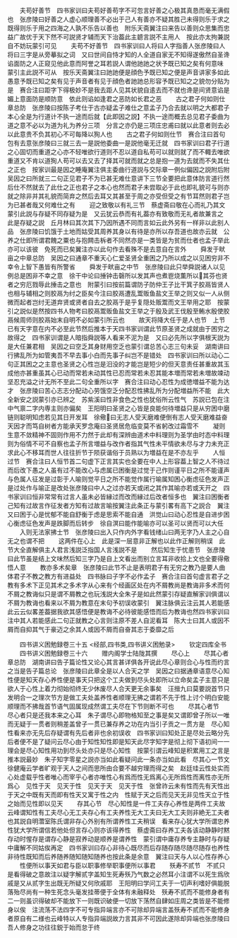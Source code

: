 <!-- { "loadSidebar": true } -->
　　夫苟好善节　四书家训曰夫苟好善苟字不可忽言好善之心极其真恳而毫无满假也　张彦陵曰好善之人虚心顺理善不必出于己人有善亦不疑其胜己未得则乐于求之既得则乐于用之四海之人孰不乐告以善也　附乐天斋翼注曰来告以善则众思集而忠益广故优于天下然不可説贤才辅而天下治葢此主聼言説不主用人　按此亦太拘兼説自不妨玩蒙引可见
　　夫苟不好善节　四书家训曰人将曰人字指善人张彦陵曰人将曰三字是从旁摹拟之词　又曰世间自恃才知的人全道自家无不知得遂傲然自圣谗谄面防之人正窥见他此意而阿誉之耳若説人谓他訑訑之状予既已知之矣有何意味　蒙引主此説不可从　按乐天斋翼注曰訑訑便是顔色予既已知之便是声音讲家多如此愚意予既已知之矣有见于声音者有见于顔色者訑訑总形容予既已知之之貌勿分贴为是　赛合注曰距字下得极妙不是我去距人见其状貌自逺去而不就也谗是间贤意谄是媚上意面防是顺防意　依此则谄如逢君之恶防如长君之恶
　　古之君子何如则仕章总防　张彦陵曰按陈子考仕于古亦疑孟子难仕之意孟子乃合去就以明之大都君子本心全是为行道计不执一途而后就【此即因之説】不执一途而概去总见君子委曲为道之意不必以为道为礼为养分三项　分言之亦仍是三项庄忠甫曰就以此意者则去必以此意贵不负其初心不可每降以狥人也
　　古之君子何如则仕节　赛合注曰首句包有去意张彦陵曰三就三去一是説他委曲一是説他毫无迁就　四书家训曰君子行道之心固切而重道之心亦不轻唯欲行道则不忍以道自私苟可以就则就了而不輙去唯欲重道又不肯以道狥人苟可以去又去了择其可就而就之总是抱一道为去就而不失其仕之正也　按家训最是因之睡庵翼注俱主委曲行道説与交际章一例似偏因之説附后附吴因之曰所就三二句正见君子不为已甚无难仕意讲下三节全要把此意体防言道行然后仕不然就去了此仕之正也君子之本心也然而君子未尝取必于此也即礼貌可与则亦就之除非并其礼貌而简弃之然后去耳又其甚至于周之亦受但受之有节耳然则君子岂为已甚者哉又何难仕之有
　　迎之致敬以有礼三节　蔡虚斋曰敬在心而礼乃其文　蒙引此説与存疑不同存疑为是　又云犹云恭而有礼葢亦有致敬而无礼者故兼言之　此是存疑之説　丘月林曰其次其下乃因所遇不同而言如云此外另有一样非以此别人品　张彦陵曰饥饿于土地而姑受其周养其身以有待是亦所以存吾道也故亦云就　公养之仕即所谓君餽之粟也与抱闗击柝者不同然亦是一类皆是为贫而仕者也孟子举此亦可以该彼　免死而已矣翼注亦以此句作去看殊不是去意自在言外
　　舜发于畎亩之中章总防　吴因之曰通章不重天心仁爱圣贤全重困之乃所以成之以见困穷非不幸令上智下愚皆有所警省
　　舜发于畎亩之中节　张彦陵曰此只举舜説诸人以见例总是困非不幸之意　徐干中论曰捶钟击磬所以发其声也煮鬯烧薫所以其芬也贤者之穷厄戮辱此捶击之意也　附蒙引曰按前篇谓防子防仲王子比干箕子胶鬲皆贤人也相与辅相之则胶鬲为纣之臣矣今注曰胶鬲遭乱鬻贩鱼盐文王举之则又似一人从侧微而起者岂纣无道弃贤或贤者自去之胶鬲于是乎复隠处贩鬻而文王举用之耶　按蒙引之説似是然按四书人物考曰胶鬲鬻贩鱼盐文王举之于殷及武王伐殷至鲔水殷使胶鬲候周师则胶鬲始末自明不必如蒙引所云也
　　故天将降大任于是人也节　上节已有天字意在内不必至此节然后推本于天四书家训谓此节原圣贤之成就由于困穷之故得之　四书家训谓是人暗指舜説等人看来不泥为是　又曰必先所以字俱根天説为是大任兼君相　吴因之曰空乏其身财用空乏也蒙引谓总苦心志三句未妥　湖南讲曰行拂乱所为如管夷吾不早去事小白而先事子纠岂不是错处　四书家训曰所以动心二句正其困之之主意也圣贤之心性岂是汨没的才能岂是短少的但天意责任甚重故其玉成他亦甚重虽其心已动而常若未动其性已忍而常若未忍其能本増而常若未増故竦动坚忍充溢之计无所不至此二句全重所以字　赛合注曰动心忍性为成徳増益不能为达才　张彦陵曰苦心志志分配动心劳饿空乏分配忍性拂乱所为分配増益所不能　此大全新安之説蒙引亦已辨之　苏紫溪曰性非食色之性也犹俗所云性气　苏説已包在注中气禀二字内専主则亦偏矣　王阳明曰圣贤之心皆是良能何待増益只是从穷困中磨链则聪明知虑若见其日开发耳　徐儆曰无志人受天磨难便倒有志人受天磨难益奋天因才而笃自树者方能承天罗念庵曰圣贤居危临变莫不省躬改过霜雪不
　　凝则生意不敛精神不固则作用不力然于此却有深辨由道术中料理则为圣学由时态中料理则为俗情不可不自察也孟子所言増益与改作者指其气性未平情欲未尽与才力未充正求此心不移耳而世人往往折节于陨获谐俗于员熟以为増益在是不亦左乎
　　人恒过节　赛合注曰人恒节首二句虚下正言其实也全要在中人上形容葢上智之人不待过而后改下愚之人虽有过不能改心与虑属已困衡是过觉于己作则谨平日之所不能谨声与色属人征发是过彰于人喻则觉平日之所不能觉作属行喻属知困心衡虑征色发声正是过处作与喻正是改处张彦陵曰中人之过亦若天或闭之其作其喻亦若或天开之　四书家训曰恒非常常有过言人虽未必皆縁过而改而縁过后改者恒多也　翼注曰困衡者己知有过故言作征发者方知有过故言喻按翼注此条正与蒙引畧有高下之説合　翼注又曰困于心是忧郁不能自舒衡于虑是思索不能自通　洪觉山曰动心忍性是自进步困心衡虑征色发声是跌脚而后转步　徐自溟曰能作能喻亦可以圣可以贤而可以大任
　　入则无法家拂士节　张彦陵曰出入只作内外字看钱绪山曰两无字乃人主之心自无之也谓不把
　　这两件在心上　此是深一层意非正解也以此作正解则稍误　此节大全直解俱主人君言浅説泛指国人言浅説不是
　　然后知生于忧患节　张彦陵曰此节虽是结上文味然后知三字乃是自上文看出而别立言耳非收拾上文也全要得儆悟人意
　　教亦多术矣章　张彦陵曰此节不止是表明君子有无穷之教乃是要人曲体君子不教之教方有进益处　四书脉曰子字不必作孟子　赛合注曰首句虚言君子之教有多术下正见其术之多术字从心来有个经画区处在内不屑教尚是教诲非多术而何　不屑之教诲似只是谓不屑教之也玩浅説大全朱子是如此然蒙引存疑直解家训俱谓以不屑为教诲也看来以不屑为教意在末句予初误收蒙引　翼注脉俱云注云其人若能感此云云似畧差葢据我欲其感悟便是教诲不必待彼能感悟而后为教诲也然四书家训曰注中其人若能感此二句正就教之心言则注原不差人自泥看耳　陈大士曰其人或因不屑而自抑其气于豪迈之余其人或因不屑而自奋其志于委靡之后

　　四书讲义困勉録卷三十五
<经部,四书类,四书讲义困勉录>
　　钦定四库全书
　　四书讲义困勉録卷三十六
　　赠内阁学士陆陇其撰
　　尽心上
　　尽其心者章总防　湖南讲曰告子篇论性又论心其言甚详俱各开说此尽心章则合心与性而约言之当是告子篇总论　张彦陵曰此章全是以人合天之学　吴因之曰据通章语意尽心知性便是知天存心养性便是事天只把这个工夫做到尽头处即所以立命矣孟子主意只是欲人于心性上着力彻始彻终无少休废尽人合天更无余事矣　汪搢九曰莫要説首节只发明合一之理次节方是做工夫处盖养性者顺理无拂之谓若不先于性上讨个明白安能顺理而不拂哉首节语气固属现成然谓工夫尽在下节则断不可也
　　尽其心者节　尽心者只是还我本来之心耳　朱子谓尽心即物格知至之事是矣又谓即曾子所以一唯而无疑于一贯者则稍差盖曾子一贯已兼存养之功在内当引子贡之一贯方是　尽心知性看来亦无先后存疑谓有先后者非也余初误收　四书家训曰知处正是尽处云略分先后者便不是了疑问云尽心由于知性知性即是知天此尽字知字是彻上彻下语初间一一理会是尽心知性用功到尽头处亦只是尽心知性　按蒙引谓云峰知是积累用工之言是推本説最妙　朱子知字零星之説亦当如此看疑问此一条亦当如此看　尽其心一节文　徐健庵云学者旷观于天人之间而思所由合要不越穷理而得之矣　赵廷珪云性处实而心处虚载乎性者唯心而宰乎心者亦唯性心有爲而性无爲离心无所爲性而离性亦无所爲心　见性于天　见天于性　见天于天　见天于性　张曾祚云未有性而先有天性出于天之中既有天而即有性天又寓于性之内　性赋于天之后而见天无非见性天立于性之始而见性即以见天
　　存其心节　尽心知性是一件工夫存心养性是两件工夫故云峰谓知性有工夫尽心无工夫存心有工夫养性无大工夫曰无大工夫则非絶无工夫者也其説自明濳室陈氏谓非存心外别有所谓养性工夫稍误　看来存心犹大学所谓忠养性犹大学所谓信若他处但言存心则亦该得养性　蔡虚斋曰存养工夫各该动静静时黙存动时惺存是谓存心静是寂养动是顺养是谓养性　蒙引谓中庸存养专主静时与存疑中庸解不同姑俟再定　四书家训曰存心非待心既尽而后存随存随尽随尽随存也养性非待性既知而后养随养随知随知随养也按此条是余意　翼注曰天与人以心性存养心
　　性便所以事天如君与臣以职事修举职事便所以事君
　　殀寿不贰节　不贰只是看得破之意故注以疑字解贰字盖知生死寿殀乃气数之必然耳小注谓不以死生爲欣戚是又从贰字生出既无所疑又何欣戚耶　王阳明曰学问工夫于一切声利嗜好俱能脱落殆尽尚有一种生死念头毫发挂蒂便于全体有未融释处　殀寿不贰而不能修身者有二一则虽识得破却不能放下一则既识破便一切放下荡然自肆如庄周之类皆是不能修身以俟　注流荡不法四字不可专指异端言亦不可除却异端言盖殀寿不贰而不能修身者原自有二様也云峰特以人专指异端説故力言其非不可因此遂除却异端也张彦陵曰吾人修身之功往往鋭于始而怠于终
